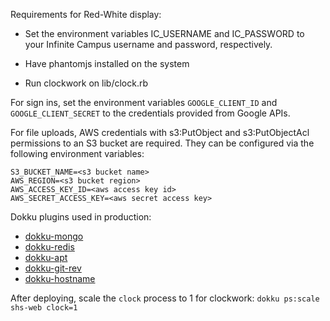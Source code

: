 Requirements for Red-White display:

  * Set the environment variables IC_USERNAME and IC_PASSWORD to your Infinite Campus username and password, respectively.

  * Have phantomjs installed on the system

  * Run clockwork on lib/clock.rb

For sign ins, set the environment variables `GOOGLE_CLIENT_ID` and `GOOGLE_CLIENT_SECRET` to the credentials provided from Google APIs.

For file uploads, AWS credentials with s3:PutObject and s3:PutObjectAcl permissions to an S3 bucket are required. They can be configured
via the following environment variables:
```
S3_BUCKET_NAME=<s3 bucket name>
AWS_REGION=<s3 bucket region>
AWS_ACCESS_KEY_ID=<aws access key id>
AWS_SECRET_ACCESS_KEY=<aws secret access key>
```

Dokku plugins used in production:

  *  [dokku-mongo](https://github.com/dokku/dokku-mongo)
  *  [dokku-redis](https://github.com/dokku/dokku-redis)
  *  [dokku-apt](https://github.com/F4-Group/dokku-apt)
  *  [dokku-git-rev](https://github.com/dokku-community/dokku-git-rev)
  *  [dokku-hostname](https://github.com/michaelshobbs/dokku-hostname.git)

After deploying, scale the `clock` process to 1 for clockwork: `dokku ps:scale shs-web clock=1`
